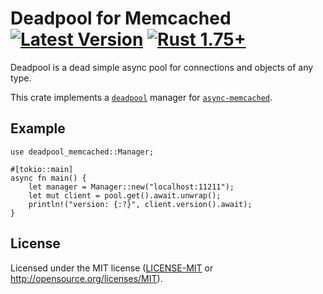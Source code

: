 # Deadpool for Memcached [![Latest Version](https://img.shields.io/crates/v/deadpool-memcached.svg)](https://crates.io/crates/deadpool-memcached) [![Rust 1.75+](https://img.shields.io/badge/rustc-1.75+-lightgray.svg "Rust 1.75+")](https://blog.rust-lang.org/2023/12/28/Rust-1.75.0.html)

Deadpool is a dead simple async pool for connections and objects of any type.

This crate implements a [`deadpool`](https://crates.io/crates/deadpool)
manager for [`async-memcached`](https://crates.io/crates/async-memcached).

## Example

```rust,ignore
use deadpool_memcached::Manager;

#[tokio::main]
async fn main() {
    let manager = Manager::new("localhost:11211");
    let mut client = pool.get().await.unwrap();
    println!("version: {:?}", client.version().await);
}
```

## License

Licensed under the MIT license ([LICENSE-MIT](LICENSE-MIT) or <http://opensource.org/licenses/MIT>).

